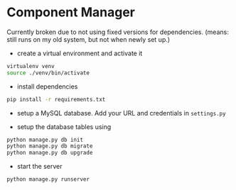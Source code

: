 # Component Manager

Currently broken due to not using fixed versions for dependencies.
(means: still runs on my old system, but not when newly set up.)

- create a virtual environment and activate it
``` bash
virtualenv venv
source ./venv/bin/activate
```
- install dependencies
``` bash
pip install -r requirements.txt
```

- setup a MySQL database. Add your URL and credentials in `settings.py`

- setup the database tables using
``` BASH
python manage.py db init
python manage.py db migrate
python manage.py db upgrade
```

- start the server
``` BASH
python manage.py runserver
```

